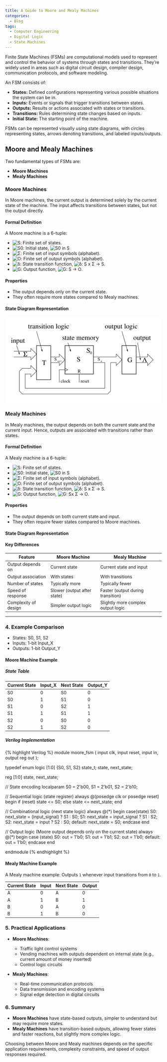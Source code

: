 ```yaml
---
title: A Guide to Moore and Mealy Machines
categories:
  - Blog
tags:
  - Computer Engineering
  - Digital Logic
  - State Machines
---
```

Finite State Machines (FSMs) are computational models used to represent and control the behavior of systems through states and transitions. They’re widely used in areas such as digital circuit design, compiler design, communication protocols, and software modeling.

An FSM consists of:

- **States:** Defined configurations representing various possible situations the system can be in.
- **Inputs:** Events or signals that trigger transitions between states.
- **Outputs:** Results or actions associated with states or transitions.
- **Transitions:** Rules determining state changes based on inputs.
- **Initial State:** The starting point of the machine.

FSMs can be represented visually using state diagrams, with circles representing states, arrows denoting transitions, and labeled inputs/outputs.

## Moore and Mealy Machines

Two fundamental types of FSMs are:

- **Moore Machines**
- **Mealy Machines**

### Moore Machines

In Moore machines, the current output is determined solely by the current state of the machine. The input affects transitions between states, but not the output directly.

#### Formal Definition

A Moore machine is a 6-tuple:

- ![S](https://latex.codecogs.com/svg.image?&space;S): Finite set of states.
- ![S0](https://latex.codecogs.com/svg.image?&space;S_0): Initial state, ![S0 in S](https://latex.codecogs.com/svg.image?&space;S_0\in&space;S)
- ![Σ](https://latex.codecogs.com/svg.image?\Sigma): Finite set of input symbols (alphabet).
- ![O](https://latex.codecogs.com/svg.image?O): Finite set of output symbols (alphabet).
- ![δ](https://latex.codecogs.com/svg.image?\delta): State transition function,  ![δ: S x Σ → S](https://latex.codecogs.com/svg.image?\delta:S\times\Sigma\rightarrow&space;S).
- ![G](https://latex.codecogs.com/svg.image?G): Output function, ![G: S → O](https://latex.codecogs.com/svg.image?G:S\rightarrow&space;O).

#### Properties

- The output depends only on the current state.
- They often require more states compared to Mealy machines.

#### State Diagram Representation

![Alternative Text](/assets/images/Moore-Automat-en.svg)

### Mealy Machines

In Mealy machines, the output depends on both the current state and the current input. Hence, outputs are associated with transitions rather than states.

#### Formal Definition

A Mealy machine is a 6-tuple:

- ![S](https://latex.codecogs.com/svg.image?&space;S): Finite set of states.
- ![S0](https://latex.codecogs.com/svg.image?&space;S_0): Initial state, ![S0 in S](https://latex.codecogs.com/svg.image?&space;S_0\in&space;S)
- ![Σ](https://latex.codecogs.com/svg.image?\Sigma): Finite set of input symbols (alphabet).
- ![O](https://latex.codecogs.com/svg.image?O): Finite set of output symbols (alphabet).
- ![δ](https://latex.codecogs.com/svg.image?\delta): State transition function,  ![δ: S x Σ → S](https://latex.codecogs.com/svg.image?\delta:S\times\Sigma\rightarrow&space;S).
- ![G](https://latex.codecogs.com/svg.image?G): Output function, ![G:  Sx Σ → O](https://latex.codecogs.com/svg.image?G:S\times\Sigma\rightarrow&space;O).

#### Properties

- The output depends on both current state and input.
- They often require fewer states compared to Moore machines.

#### State Diagram Representation

#### Key Differences

| Feature                 | Moore Machine                     | Mealy Machine                          |
|-------------------------|-----------------------------------|----------------------------------------|
| Output depends on       | Current state                     | Current state and input                |
| Output association      | With states                        | With transitions                       |
| Number of states        | Typically more                    | Typically fewer                        |
| Speed of response       | Slower (output after state)       | Faster (output during transition)      |
| Complexity of design    | Simpler output logic              | Slightly more complex output logic     |

---

### 4. Example Comparison

- States: S0, S1, S2
- Inputs: 1-bit Input_X
- Outputs: 1-bit Output_Y

#### Moore Machine Example

##### State Table

|Current State | Input_X | Next State | Output_Y |
|--------------|-------|------------|--------|
| S0 | 0 | S0 | 0 |
| S0 | 1 | S1 | 0 |
| S1 | 0 | S2 | 1 |
| S1 | 1 | S1 | 1 |
| S2 | 0 | S0 | 0 |
| S2 | 1 | S2 | 0 |

##### Verilog Implementation

{% highlight Verilog %}
module moore_fsm (
    input clk,
    input reset,
    input in,
    output reg out
);

typedef enum logic [1:0] {S0, S1, S2} state_t;
state, next_state;

reg [1:0] state, next_state;

// State encoding
localparam S0 = 2'b00, 
           S1 = 2'b01, 
           S2 = 2'b10;

// Sequential logic (state register)
always @(posedge clk or posedge reset) begin
    if (reset)
        state <= S0;
    else
        state <= next_state;
end

// Combinational logic (next state logic)
always @(*) begin
    case(state)
        S0: next_state = (input_signal) ? S1 : S0;
        S1: next_state = input_signal ? S1 : S2;
        S2: next_state = input ? S2 : S0;
        default: next_state = S0;
    endcase
end

// Output logic (Moore output depends only on the current state)
always @(*) begin
    case (state)
        S0: out = 1'b0;
        S1: out = 1'b1;
        S2: out = 1'b0;
        default: out = 1'b0;
    endcase
end

endmodule
{% endhighlight %}

#### Mealy Machine Example

A Mealy machine example: Outputs `1` whenever input transitions from `0` to `1`.

| Current State | Input | Next State | Output |
|---------------|-------|------------|--------|
| A             | 0     | A          | 0      |
| A             | 1     | B          | 1      |
| B             | 0     | A          | 0      |
| B             | 1     | B          | 0      |

### 5. Practical Applications

- **Moore Machines**:
  - Traffic light control systems
  - Vending machines with outputs dependent on internal state (e.g., current amount of money inserted)
  - Control logic circuits

- **Mealy Machines**:
  - Real-time communication protocols
  - Data transmission and encoding systems
  - Signal edge detection in digital circuits

### 6. Summary

- **Moore Machines** have state-based outputs, simpler to understand but may require more states.
- **Mealy Machines** have transition-based outputs, allowing fewer states and faster reactions, but slightly more complex logic.

Choosing between Moore and Mealy machines depends on the specific application requirements, complexity constraints, and speed of output responses required.
